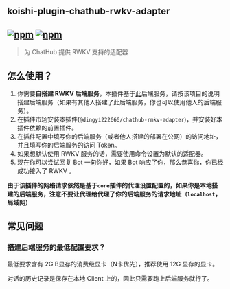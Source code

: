 ## koishi-plugin-chathub-rwkv-adapter

## [![npm](https://img.shields.io/npm/v/koishi-plugin-chatluna-rmkv-adapter)](https://www.npmjs.com/package/koishi-plugin-chatluna-rmkv-adapter) [![npm](https://img.shields.io/npm/dm/koishi-plugin-chatluna-rmkv-adapter)](https://www.npmjs.com/package/koishi-plugin-chatluna-rmkv-adapter)

> 为 ChatHub 提供 RWKV 支持的适配器

## 怎么使用？

1. 你需要**自搭建 RWKV 后端服务**，本插件基于[此](https://github.com/josStorer/RWKV-Runner)后端服务，请按该项目的说明搭建后端服务（如果有其他人搭建了此后端服务，你也可以使用他人的后端服务）。
2. 在插件市场安装本插件(`@dingyi222666/chathub-rmkv-adapter`)，并安装好本插件依赖的前置插件。
3. 在插件配置中填写你的后端服务（或者他人搭建的部署在公网）的访问地址，并且填写你的后端服务的访问 Token。
4. 如果想默认使用 RWKV 服务的话，需要使用命令设置为默认的适配器。
5. 现在你可以尝试回复 Bot 一句你好，如果 Bot 响应了你，那么恭喜你，你已经成功接入了 RWKV 。

**由于该插件的网络请求依然是基于`core`插件的代理设置配置的，如果你是本地搭建的后端服务，注意不要让代理给代理了你的后端服务的请求地址（`localhost`，局域网）**

## 常见问题

### 搭建后端服务的最低配置要求？

最低要求含有 2G B显存的消费级显卡（N卡优先），推荐使用 12G 显存的显卡。

对话的历史记录是保存在本地 Client 上的，因此只需要跑上后端服务就行了。
